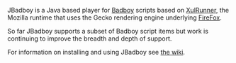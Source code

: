 JBadboy is a Java based player for [Badboy](http://www.badboy.com.au) scripts based on [XulRunner](http://developer.mozilla.org/en/XULRunner), the Mozilla runtime that uses the Gecko rendering engine underlying [FireFox](http://www.mozilla.com/firefox/).

So far JBadboy supports a subset of Badboy script items but work is continuing to improve the breadth and depth of support.

For information on installing and using JBadboy see [the wiki](http://code.google.com/p/jbadboy/wiki/Using).